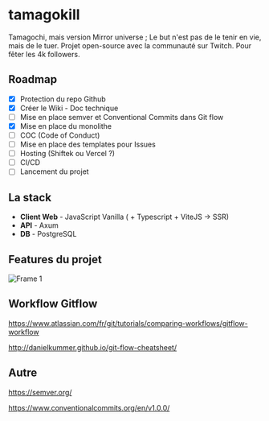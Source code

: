 # tamagokill
Tamagochi, mais version Mirror universe ; Le but n'est pas de le tenir en vie, mais de le tuer. Projet open-source avec la communauté sur Twitch. Pour fêter les 4k followers.

## Roadmap

- [x] Protection du repo Github
- [x] Créer le Wiki - Doc technique
- [ ] Mise en place semver et Conventional Commits dans Git flow
- [x] Mise en place du monolithe
- [ ] COC (Code of Conduct)
- [ ] Mise en place des templates pour Issues
- [ ] Hosting (Shiftek ou Vercel ?)
- [ ] CI/CD
- [ ] Lancement du projet

## La stack
- **Client Web** - JavaScript Vanilla ( + Typescript + ViteJS -> SSR)
- **API** - Axum
- **DB** - PostgreSQL

## Features du projet
![Frame 1](https://github.com/DevGirl-Team/tamagokill/assets/15716589/24ae9fe2-0938-43f3-9917-47ddace803b7)


## Workflow Gitflow
https://www.atlassian.com/fr/git/tutorials/comparing-workflows/gitflow-workflow

http://danielkummer.github.io/git-flow-cheatsheet/

## Autre
https://semver.org/

https://www.conventionalcommits.org/en/v1.0.0/
